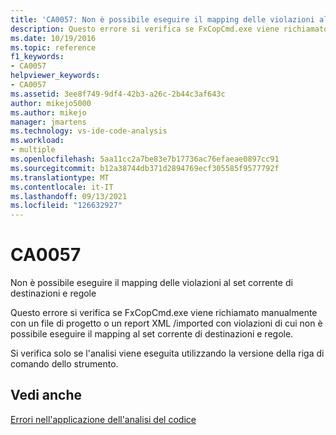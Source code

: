 ```yaml
---
title: 'CA0057: Non è possibile eseguire il mapping delle violazioni al set corrente di destinazioni e regole'
description: Questo errore si verifica se FxCopCmd.exe viene richiamato manualmente con un file di progetto o un report XML importato con violazioni di cui non è possibile eseguire il mapping al set corrente di destinazioni e regole.
ms.date: 10/19/2016
ms.topic: reference
f1_keywords:
- CA0057
helpviewer_keywords:
- CA0057
ms.assetid: 3ee8f749-9df4-42b3-a26c-2b44c3af643c
author: mikejo5000
ms.author: mikejo
manager: jmartens
ms.technology: vs-ide-code-analysis
ms.workload:
- multiple
ms.openlocfilehash: 5aa11cc2a7be83e7b17736ac76efaeae0897cc91
ms.sourcegitcommit: b12a38744db371d2894769ecf305585f9577792f
ms.translationtype: MT
ms.contentlocale: it-IT
ms.lasthandoff: 09/13/2021
ms.locfileid: "126632927"
---
```

# <a name="ca0057"></a>CA0057

Non è possibile eseguire il mapping delle violazioni al set corrente di destinazioni e regole

Questo errore si verifica se FxCopCmd.exe viene richiamato manualmente con un file di progetto o un report XML /imported con violazioni di cui non è possibile eseguire il mapping al set corrente di destinazioni e regole.

Si verifica solo se l'analisi viene eseguita utilizzando la versione della riga di comando dello strumento.

## <a name="see-also"></a>Vedi anche
[Errori nell'applicazione dell'analisi del codice](../code-quality/code-analysis-application-errors.md)
